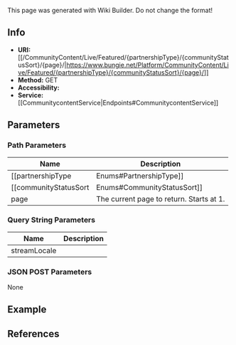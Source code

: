 <span class="wiki-builder">This page was generated with Wiki Builder. Do not change the format!</span>

## Info

* **URI:** [[/CommunityContent/Live/Featured/{partnershipType}/{communityStatusSort}/{page}/|https://www.bungie.net/Platform/CommunityContent/Live/Featured/{partnershipType}/{communityStatusSort}/{page}/]]
* **Method:** GET
* **Accessibility:**
* **Service:** [[CommunitycontentService|Endpoints#CommunitycontentService]]

## Parameters
### Path Parameters
Name | Description
---- | -----------
[[partnershipType|Enums#PartnershipType]] | The type of partnership. 0=None, 1=Twitch
[[communityStatusSort|Enums#CommunityStatusSort]] | Sort by status.
page | The current page to return. Starts at 1.

### Query String Parameters
Name | Description
---- | -----------
streamLocale | 

### JSON POST Parameters
None

## Example

## References
